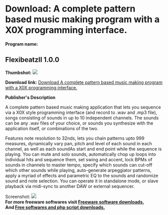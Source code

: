 # Download: A complete pattern based music making program with a X0X programming interface.

**Program name:**

## FlexibeatzII 1.0.0

  
**Thumbshot:** ![](http://www.freewarefiles.com/screenshot/flexibeatz2_md.jpg)   
  
**Download link:** [Download A complete pattern based music making program with a X0X programming interface.](http://freesoftwares.boysofts.com/FlexibeatzII_program_65517.html)  
  


**Publisher's Description**  
  


A complete pattern based music making application that lets you sequence via a X0X style programming interface (and record to .wav and .mp3 file), songs consisting of sounds in up to 10 independent channels. The sounds can be any .wav files of your choice, or sounds you synthesize with the application itself, or combinations of the two. 

Features note resolution to 32nds, lets you chain patterns upto 999 measures, dynamically vary pan, pitch and level of each sound in each channel, as well as each soundAs start and end point while the sequence is playing. You can mute and solo sounds, automatically chop up loops into individual hits and sequence them, set swing and accent, lock BPMs of sounds in channels to master tempo, specify which sounds can cut-off which other sounds while playing, auto-generate arpeggiator patterns, apply a myriad of effects and parametric EQ to the sounds and randomize sound and note selection. You can operate it in standalone mode, or slave playback via midi-sync to another DAW or external sequencer.

  
  
Screenshot: ![](http://www.freewarefiles.com/screenshot/flexibeatz2.jpg)   
**For more freeware softwares visit [Freeware software downloads.](http://freesoftwares.boysofts.com/)**   
**And [Free softwares and php script downloads.](http://www.boysofts.com/)**
